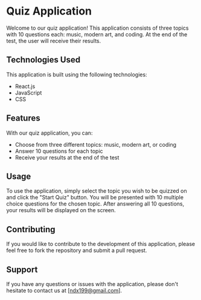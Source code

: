 # Quiz Application

Welcome to our quiz application! This application consists of three topics with 10 questions each: music, modern art, and coding. At the end of the test, the user will receive their results.

## Technologies Used

This application is built using the following technologies:

- React.js
- JavaScript
- CSS

## Features

With our quiz application, you can:

- Choose from three different topics: music, modern art, or coding
- Answer 10 questions for each topic
- Receive your results at the end of the test

## Usage

To use the application, simply select the topic you wish to be quizzed on and click the "Start Quiz" button. You will be presented with 10 multiple choice questions for the chosen topic. After answering all 10 questions, your results will be displayed on the screen.

## Contributing

If you would like to contribute to the development of this application, please feel free to fork the repository and submit a pull request.

## Support

If you have any questions or issues with the application, please don't hesitate to contact us at [ndx199@gmail.com].



